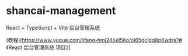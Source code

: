 # shancai-management

React + TypeScript + Vite 后台管理系统

(教程)[https://www.yuque.com/lifang-hmj24/ull56o/ol65gclgq8p6wdrs?# 《React 后台管理系统 项目》]
